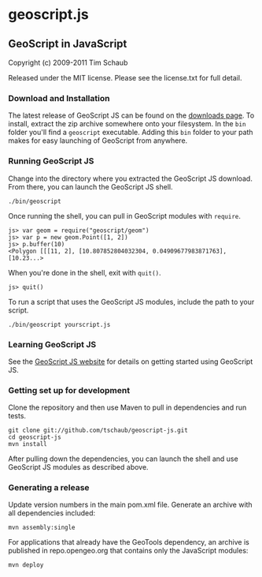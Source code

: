 # geoscript.js

## GeoScript in JavaScript

Copyright (c) 2009-2011 Tim Schaub

Released under the MIT license.  Please see the license.txt for full detail.

### Download and Installation

The latest release of GeoScript JS can be found on the [downloads page](http://geoscript.org/js/download.html).  To install, extract the zip archive somewhere onto your filesystem.  In the `bin` folder you'll find a `geoscript` executable.  Adding this `bin` folder to your path makes for easy launching of GeoScript from anywhere.

### Running GeoScript JS

Change into the directory where you extracted the GeoScript JS download.  From there, you can launch the GeoScript JS shell.

    ./bin/geoscript

Once running the shell, you can pull in GeoScript modules with `require`.

    js> var geom = require("geoscript/geom")
    js> var p = new geom.Point([1, 2])
    js> p.buffer(10)
    <Polygon [[[11, 2], [10.807852804032304, 0.04909677983871763], [10.23...>

When you're done in the shell, exit with `quit()`.

    js> quit()

To run a script that uses the GeoScript JS modules, include the path to your script.

    ./bin/geoscript yourscript.js

### Learning GeoScript JS

See the [GeoScript JS website](http://geoscript.org/js/) for details on getting started using GeoScript JS.

### Getting set up for development

Clone the repository and then use Maven to pull in dependencies and run tests.

    git clone git://github.com/tschaub/geoscript-js.git
    cd geoscript-js
    mvn install

After pulling down the dependencies, you can launch the shell and use GeoScript JS modules as described above.

### Generating a release

Update version numbers in the main pom.xml file.  Generate an archive with all dependencies included:

    mvn assembly:single

For applications that already have the GeoTools dependency, an archive is published in repo.opengeo.org that contains only the JavaScript modules:

    mvn deploy
